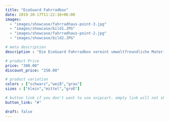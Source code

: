 ```yaml
---
title: "EcoGuard Fahrradbox"
date: 2019-10-17T11:22:16+06:00
images:
  - "images/showcase/fahrradhaus-point-3.jpg"
  - "images/showcase/bild1.JPG"
  - "images/showcase/fahrradhaus-point-2.jpg"
  - "images/showcase/bild2.JPG"

# meta description
description : "Die EcoGuard Fahrradbox vereint umweltfreundliche Materialien mit zuverlässiger Sicherheit für Ihre Fahrräder. Hergestellt aus recyceltem Kunststoff bietet sie einen nachhaltigen Schutz vor Diebstahl und Witterungseinflüssen. Mit ihrem kompakten Design passt sie in jeden Außenbereich und bietet dennoch ausreichend Platz für ein Fahrrad und Zubehör. Die Fahrradbox ist einfach zu montieren und verfügt über eine verschließbare Tür für einen bequemen Zugang. Wählen Sie die EcoGuard Fahrradbox, um Ihre Fahrräder sicher und umweltbewusst aufzubewahren."

# product Price
price: "300.00"
discount_price: "250.00"

# product variation
colors : ["schwarz","weiß","grau"]
sizes : ["klein","mittel","groß"]

# button link if you don't want to use snipcart. empty link will not show button
button_link: "#"

draft: false
---
```

